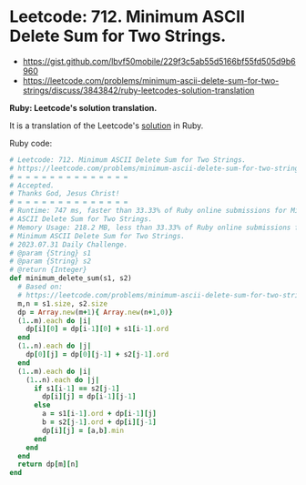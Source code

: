 # Leetcode: 712. Minimum ASCII Delete Sum for Two Strings.

- https://gist.github.com/lbvf50mobile/229f3c5ab55d5166bf55fd505d9b6960
- https://leetcode.com/problems/minimum-ascii-delete-sum-for-two-strings/discuss/3843842/ruby-leetcodes-solution-translation

**Ruby: Leetcode's solution translation.**

It is a translation of the Leetcode's [solution](https://leetcode.com/problems/minimum-ascii-delete-sum-for-two-strings/solution/) in Ruby.

Ruby code:
```Ruby
# Leetcode: 712. Minimum ASCII Delete Sum for Two Strings.
# https://leetcode.com/problems/minimum-ascii-delete-sum-for-two-strings/
# = = = = = = = = = = = = = =
# Accepted.
# Thanks God, Jesus Christ!
# = = = = = = = = = = = = = =
# Runtime: 747 ms, faster than 33.33% of Ruby online submissions for Minimum
# ASCII Delete Sum for Two Strings.
# Memory Usage: 218.2 MB, less than 33.33% of Ruby online submissions for
# Minimum ASCII Delete Sum for Two Strings.
# 2023.07.31 Daily Challenge.
# @param {String} s1
# @param {String} s2
# @return {Integer}
def minimum_delete_sum(s1, s2)
  # Based on:
  # https://leetcode.com/problems/minimum-ascii-delete-sum-for-two-strings/solution/
  m,n = s1.size, s2.size
  dp = Array.new(m+1){ Array.new(n+1,0)}
  (1..m).each do |i|
    dp[i][0] = dp[i-1][0] + s1[i-1].ord
  end
  (1..n).each do |j|
    dp[0][j] = dp[0][j-1] + s2[j-1].ord
  end
  (1..m).each do |i|
    (1..n).each do |j|
      if s1[i-1] == s2[j-1]
        dp[i][j] = dp[i-1][j-1]
      else
        a = s1[i-1].ord + dp[i-1][j]
        b = s2[j-1].ord + dp[i][j-1]
        dp[i][j] = [a,b].min
      end
    end
  end
  return dp[m][n]
end
```
